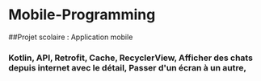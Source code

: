 # Mobile-Programming

##Projet scolaire : Application mobile
### Kotlin, API, Retrofit, Cache, RecyclerView, Afficher des chats depuis internet avec le détail, Passer d'un écran à un autre, 
